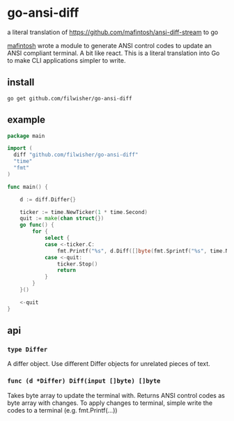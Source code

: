 # go-ansi-diff
a literal translation of https://github.com/mafintosh/ansi-diff-stream to go

[mafintosh](https://github.comc/mafintosh) wrote a module to generate ANSI control codes to update an ANSI compliant terminal. A bit like react. This is a literal translation into Go to make CLI applications simpler to write.

## install

```go get github.com/filwisher/go-ansi-diff```

## example

```go
package main

import (
  diff "github.com/filwisher/go-ansi-diff"
  "time"
  "fmt"
)

func main() {

	d := diff.Differ{}

	ticker := time.NewTicker(1 * time.Second)
	quit := make(chan struct{})
	go func() {
		for {
			select {
			case <-ticker.C:
				fmt.Printf("%s", d.Diff([]byte(fmt.Sprintf("%s", time.Now().String()))))
			case <-quit:
				ticker.Stop()
				return
			}
		}
	}()

	<-quit
}
```

## api

### ```type Differ```
A differ object. Use different Differ objects for unrelated pieces of text.

### ```func (d *Differ) Diff(input []byte) []byte```
Takes byte array to update the terminal with. Returns ANSI control codes as byte array with changes. To apply changes to terminal, simple write the codes to a terminal (e.g. fmt.Printf(...))
